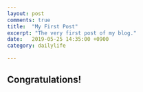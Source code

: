 ```yaml
---
layout: post
comments: true
title:  "My First Post"
excerpt: "The very first post of my blog."
date:   2019-05-25 14:35:00 +0900
category: dailylife

---
```


## Congratulations!




